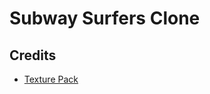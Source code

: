 # Subway Surfers Clone

## Credits

- [Texture Pack](https://regamer.itch.io/free-pack-pixel-art-texture)
